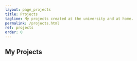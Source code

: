 ```yaml
---
layout: page_projects
title: Projects
tagline: My projects created at the university and at home.
permalink: /projects.html
ref: projects
order: 0
---
```


## My Projects

